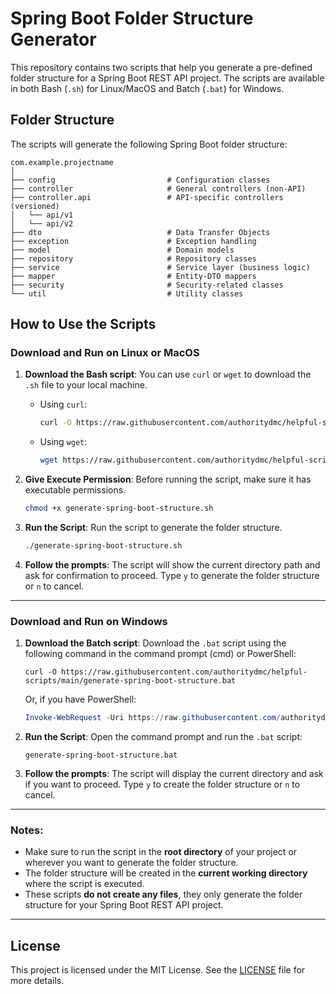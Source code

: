 # Spring Boot Folder Structure Generator

This repository contains two scripts that help you generate a pre-defined folder structure for a Spring Boot REST API project. The scripts are available in both Bash (`.sh`) for Linux/MacOS and Batch (`.bat`) for Windows.

## Folder Structure

The scripts will generate the following Spring Boot folder structure:

```
com.example.projectname
│
├── config                         # Configuration classes
├── controller                     # General controllers (non-API)
├── controller.api                 # API-specific controllers (versioned)
│   └── api/v1
│   └── api/v2
├── dto                            # Data Transfer Objects
├── exception                      # Exception handling
├── model                          # Domain models
├── repository                     # Repository classes
├── service                        # Service layer (business logic)
├── mapper                         # Entity-DTO mappers
├── security                       # Security-related classes
└── util                           # Utility classes
```

## How to Use the Scripts

### Download and Run on Linux or MacOS

1. **Download the Bash script**:
   You can use `curl` or `wget` to download the `.sh` file to your local machine.

   - Using `curl`:
     ```bash
     curl -O https://raw.githubusercontent.com/authoritydmc/helpful-scripts/main/generate-spring-boot-structure.sh
     ```

   - Using `wget`:
     ```bash
     wget https://raw.githubusercontent.com/authoritydmc/helpful-scripts/main/generate-spring-boot-structure.sh
     ```

2. **Give Execute Permission**:
   Before running the script, make sure it has executable permissions.
   
   ```bash
   chmod +x generate-spring-boot-structure.sh
   ```

3. **Run the Script**:
   Run the script to generate the folder structure.

   ```bash
   ./generate-spring-boot-structure.sh
   ```

4. **Follow the prompts**:
   The script will show the current directory path and ask for confirmation to proceed. Type `y` to generate the folder structure or `n` to cancel.

---

### Download and Run on Windows

1. **Download the Batch script**:
   Download the `.bat` script using the following command in the command prompt (cmd) or PowerShell:

   ```batch
   curl -O https://raw.githubusercontent.com/authoritydmc/helpful-scripts/main/generate-spring-boot-structure.bat
   ```

   Or, if you have PowerShell:
   ```powershell
   Invoke-WebRequest -Uri https://raw.githubusercontent.com/authoritydmc/helpful-scripts/main/generate-spring-boot-structure.bat -OutFile generate-spring-boot-structure.bat
   ```

2. **Run the Script**:
   Open the command prompt and run the `.bat` script:

   ```batch
   generate-spring-boot-structure.bat
   ```

3. **Follow the prompts**:
   The script will display the current directory and ask if you want to proceed. Type `y` to create the folder structure or `n` to cancel.

---

### Notes:
- Make sure to run the script in the **root directory** of your project or wherever you want to generate the folder structure.
- The folder structure will be created in the **current working directory** where the script is executed.
- These scripts **do not create any files**, they only generate the folder structure for your Spring Boot REST API project.

---

## License
This project is licensed under the MIT License. See the [LICENSE](LICENSE) file for more details.

